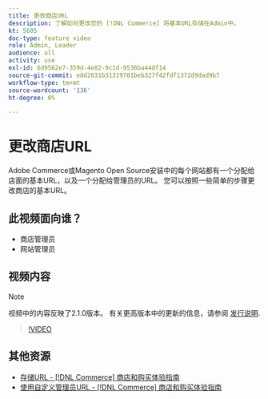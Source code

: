 ```yaml
---
title: 更改商店URL
description: 了解如何更改您的 [!DNL Commerce] 将基本URL存储在Admin中。
kt: 5605
doc-type: feature video
role: Admin, Leader
audience: all
activity: use
exl-id: 6d9562e7-359d-4e82-9c1d-9536ba44df14
source-git-commit: e8d2631b31319701beb327f42fdf1372d9dad9b7
workflow-type: tm+mt
source-wordcount: '136'
ht-degree: 0%

---
```


# 更改商店URL

Adobe Commerce或Magento Open Source安装中的每个网站都有一个分配给店面的基本URL，以及一个分配给管理员的URL。 您可以按照一些简单的步骤更改商店的基本URL。

## 此视频面向谁？

- 商店管理员
- 网站管理员

## 视频内容

>[!NOTE]
>
>视频中的内容反映了2.1.0版本。 有关更高版本中的更新的信息，请参阅 [发行说明](https://experienceleague.adobe.com/docs/commerce-operations/release/notes/overview.html).

>[!VIDEO](https://video.tv.adobe.com/v/35488?quality=12&learn=on)

## 其他资源

- [存储URL - [!DNL Commerce] 商店和购买体验指南](https://experienceleague.adobe.com/docs/commerce-admin/stores-sales/site-store/store-urls.html)
- [使用自定义管理员URL - [!DNL Commerce] 商店和购买体验指南](https://experienceleague.adobe.com/docs/commerce-admin/stores-sales/site-store/store-urls.html#use-a-custom-admin-url)
